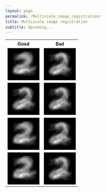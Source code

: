 ```yaml
---
layout: page
permalink: /Multiscale_image_registration/
title: Multiscale image registration
subtitle: Upcoming...
---
```


<table>
<tr>
<th> Good </th>
<th> Bad </th>
</tr>
   <tr>
 
<td>
<img src="/assets/img/digit_no_ctf_k4_fold_5.gif" alt="drawing" width="100"/>
</td>
 
<td>
<img src="/assets/img/digit_ctf_cv_k4_fold_5.gif" alt="drawing" width="100"/>
</td>
 
</tr>
 
 
  <tr>
 
<td>
<img src="/assets/img/digit_no_ctf_cv_k3_fold_5.gif" alt="drawing" width="100"/>
</td>
 
<td>
<img src="/assets/img/digit_ctf_cv_k3_fold_5.gif" alt="drawing" width="100"/>
</td>
 
</tr>
 
 
<td>
<img src="/assets/img/digit_no_ctf_k2_fold_5.gif" alt="drawing" width="100"/>
</td>
 
<td>
<img src="/assets/img/digit_ctf_cv_k2_fold_5.gif" alt="drawing" width="100"/>
</td>
 
</tr>
 
 
 <tr>
 
<td>
<img src="/assets/img/digit_no_ctf_k1.5_fold_5.gif" alt="drawing" width="100"/>
</td>
 
<td>
<img src="/assets/img/digit_ctf_cv_k1.5_fold_5.gif" alt="drawing" width="100"/>

</td>
 
</tr>
 <tr>


 
</table>

 




